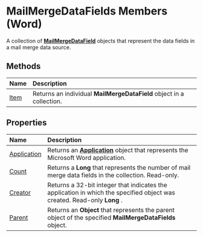 
# MailMergeDataFields Members (Word)
A collection of  **[MailMergeDataField](ec0b8657-2842-73d2-5686-9f81b67a1871.md)** objects that represent the data fields in a mail merge data source.

## Methods



|**Name**|**Description**|
|:-----|:-----|
|[Item](fd4894c6-4159-8bd4-a6b7-85f06788100f.md)|Returns an individual  **MailMergeDataField** object in a collection.|

## Properties



|**Name**|**Description**|
|:-----|:-----|
|[Application](ef562d1f-d4a8-6aa2-4ee9-e00583470aac.md)|Returns an  **[Application](d1cf6f8f-4e88-bf01-93b4-90a83f79cb44.md)** object that represents the Microsoft Word application.|
|[Count](c6b7bb82-ee54-5972-96b6-ab8b2803cf83.md)|Returns a  **Long** that represents the number of mail merge data fields in the collection. Read-only.|
|[Creator](90b66042-6cc1-383b-404f-fd3e5acae687.md)|Returns a 32-bit integer that indicates the application in which the specified object was created. Read-only  **Long** .|
|[Parent](9959105c-607f-650e-ca49-e8a1d6ddb263.md)|Returns an  **Object** that represents the parent object of the specified **MailMergeDataFields** object.|
